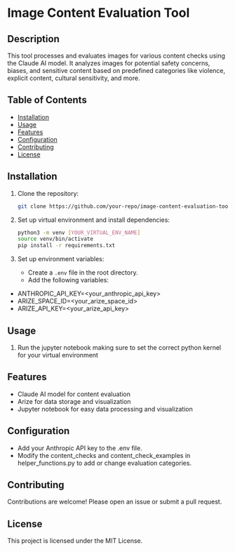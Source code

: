 # Image Content Evaluation Tool

## Description

This tool processes and evaluates images for various content checks using the Claude AI model. It analyzes images for potential safety concerns, biases, and sensitive content based on predefined categories like violence, explicit content, cultural sensitivity, and more.

## Table of Contents

- [Installation](#installation)
- [Usage](#usage)
- [Features](#features)
- [Configuration](#configuration)
- [Contributing](#contributing)
- [License](#license)

## Installation

1. Clone the repository:
   ```bash
   git clone https://github.com/your-repo/image-content-evaluation-tool.git

2. Set up virtual environment and install dependencies:
   ```bash
   python3 -m venv [YOUR_VIRTUAL_ENV_NAME]
   source venv/bin/activate
   pip install -r requirements.txt
   ```

3. Set up environment variables:
   - Create a `.env` file in the root directory.
   - Add the following variables:
- ANTHROPIC_API_KEY=<your_anthropic_api_key>
- ARIZE_SPACE_ID=<your_arize_space_id>
- ARIZE_API_KEY=<your_arize_api_key>

## Usage

1. Run the jupyter notebook making sure to set the correct python kernel for your virtual environment
   
## Features

- Claude AI model for content evaluation
- Arize for data storage and visualization
- Jupyter notebook for easy data processing and visualization

## Configuration

- Add your Anthropic API key to the .env file.
- Modify the content_checks and content_check_examples in helper_functions.py to add or change evaluation categories.

## Contributing

Contributions are welcome! Please open an issue or submit a pull request.

## License

This project is licensed under the MIT License.
